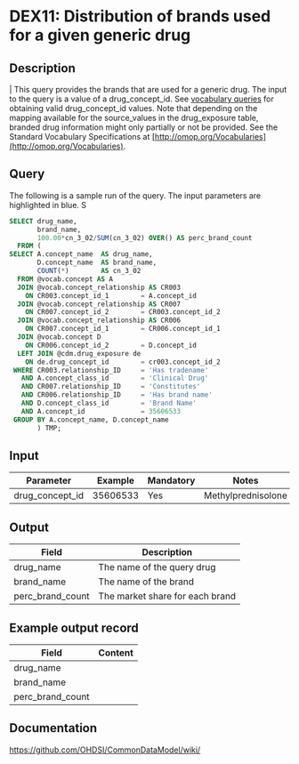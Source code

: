 <!---
Group:drug exposure
Name:DEX11 Distribution of brands used for a given generic drug
Author:Patrick Ryan
CDM Version: 5.3
-->

# DEX11: Distribution of brands used for a given generic drug

## Description
| This query provides the brands that are used for a generic drug. The input to the query is a value of a drug_concept_id. See [vocabulary queries](http://vocabqueries.omop.org/drug-queries) for obtaining valid drug_concept_id values.  Note that depending on the mapping available for the source_values in the drug_exposure table, branded drug information might only partially or not be provided. See the Standard Vocabulary Specifications at  [http://omop.org/Vocabularies](http://omop.org/Vocabularies).

## Query
The following is a sample run of the query. The input parameters are highlighted in  blue. S

```sql
SELECT drug_name,
       brand_name,
       100.00*cn_3_02/SUM(cn_3_02) OVER() AS perc_brand_count
  FROM (
SELECT A.concept_name  AS drug_name,
       D.concept_name  AS brand_name,
       COUNT(*)        AS cn_3_02
  FROM @vocab.concept AS A
  JOIN @vocab.concept_relationship AS CR003
    ON CR003.concept_id_1        = A.concept_id
  JOIN @vocab.concept_relationship AS CR007
    ON CR007.concept_id_2        = CR003.concept_id_2
  JOIN @vocab.concept_relationship AS CR006
    ON CR007.concept_id_1        = CR006.concept_id_1
  JOIN @vocab.concept D
    ON CR006.concept_id_2        = D.concept_id
  LEFT JOIN @cdm.drug_exposure de
    ON de.drug_concept_id        = cr003.concept_id_2
 WHERE CR003.relationship_ID     = 'Has tradename'
   AND A.concept_class_id        = 'Clinical Drug'
   AND CR007.relationship_ID     = 'Constitutes'
   AND CR006.relationship_ID     = 'Has brand name'
   AND D.concept_class_id        = 'Brand Name'
   AND A.concept_id              = 35606533
 GROUP BY A.concept_name, D.concept_name
       ) TMP;
```

## Input

|  Parameter |  Example |  Mandatory |  Notes |
| --- | --- | --- | --- |
| drug_concept_id | 35606533 | Yes | Methylprednisolone |

## Output

|  Field |  Description |
| --- | --- |
| drug_name | The name of the query drug |
| brand_name | The name of the brand |
| perc_brand_count | The market share for each brand |

## Example output record

|  Field |  Content |
| --- | --- |
| drug_name |   |
| brand_name |   |
| perc_brand_count |   |

## Documentation
https://github.com/OHDSI/CommonDataModel/wiki/
